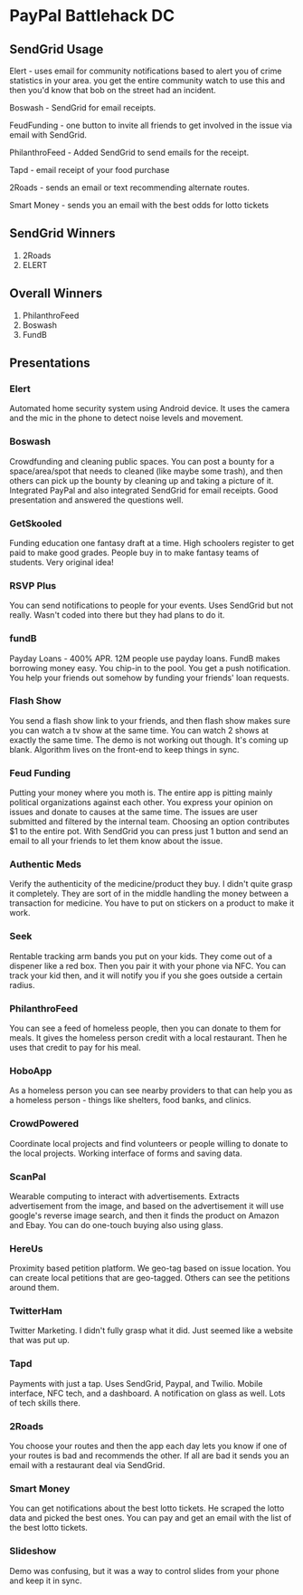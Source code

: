 # PayPal Battlehack DC

## SendGrid Usage

Elert - uses email for community notifications based to alert you of crime statistics in your area. you get the entire community watch to use this and then you'd know that bob on the street had an incident. 

Boswash - SendGrid for email receipts.

FeudFunding - one button to invite all friends to get involved in the issue via email with SendGrid.

PhilanthroFeed - Added SendGrid to send emails for the receipt.

Tapd - email receipt of your food purchase

2Roads - sends an email or text recommending alternate routes. 

Smart Money - sends you an email with the best odds for lotto tickets

## SendGrid Winners

1. 2Roads
2. ELERT

## Overall Winners

1. PhilanthroFeed
2. Boswash
3. FundB

## Presentations

### Elert

Automated home security system using Android device. It uses the camera and the mic in the phone to detect noise levels and movement.

### Boswash

Crowdfunding and cleaning public spaces. You can post a bounty for a space/area/spot that needs to cleaned (like maybe some trash), and then others can pick up the bounty by cleaning up and taking a picture of it. Integrated PayPal and also integrated SendGrid for email receipts. Good presentation and answered the questions well.

### GetSkooled

Funding education one fantasy draft at a time. High schoolers register to get paid to make good grades. People buy in to make fantasy teams of students. Very original idea! 

### RSVP Plus

You can send notifications to people for your events. Uses SendGrid but not really. Wasn't coded into there but they had plans to do it.

### fundB

Payday Loans - 400% APR. 12M people use payday loans. FundB makes borrowing money easy. You chip-in to the pool. You get a push notification. You help your friends out somehow by funding your friends' loan requests. 

### Flash Show

You send a flash show link to your friends, and then flash show makes sure you can watch a tv show at the same time. You can watch 2 shows at exactly the same time. The demo is not working out though. It's coming up blank. Algorithm lives on the front-end to keep things in sync.

### Feud Funding

Putting your money where you moth is. The entire app is pitting mainly political organizations against each other. You express your opinion on issues and donate to causes at the same time. The issues are user submitted and filtered by the internal team. Choosing an option contributes $1 to the entire pot. With SendGrid you can press just 1 button and send an email to all your friends to let them know about the issue.

### Authentic Meds

Verify the authenticity of the medicine/product they buy. I didn't quite grasp it completely. They are sort of in the middle handling the money between a transaction for medicine. You have to put on stickers on a product to make it work. 

### Seek

Rentable tracking arm bands you put on your kids. They come out of a dispener like a red box. Then you pair it with your phone via NFC. You can track your kid then, and it will notify you if you she goes outside a certain radius.

### PhilanthroFeed

You can see a feed of homeless people, then you can donate to them for meals. It gives the homeless person credit with a local restaurant. Then he uses that credit to pay for his meal.

### HoboApp

As a homeless person you can see nearby providers to that can help you as a homeless person - things like shelters, food banks, and clinics. 

### CrowdPowered

Coordinate local projects and find volunteers or people willing to donate to the local projects. Working interface of forms and saving data. 

### ScanPal

Wearable computing to interact with advertisements. Extracts advertisement from the image, and based on the advertisement it will use google's reverse image search, and then it finds the product on Amazon and Ebay. You can do one-touch buying also using glass.

### HereUs

Proximity based petition platform. We geo-tag based on issue location. You can create local petitions that are geo-tagged. Others can see the petitions around them. 

### TwitterHam

Twitter Marketing. I didn't fully grasp what it did. Just seemed like a website that was put up.

### Tapd

Payments with just a tap. Uses SendGrid, Paypal, and Twilio. Mobile interface, NFC tech, and a dashboard. A notification on glass as well. Lots of tech skills there. 

### 2Roads

You choose your routes and then the app each day lets you know if one of your routes is bad and recommends the other. If all are bad it sends you an email with a restaurant deal via SendGrid.

### Smart Money

You can get notifications about the best lotto tickets. He scraped the lotto data and picked the best ones. You can pay and get an email with the list of the best lotto tickets.

### Slideshow

Demo was confusing, but it was a way to control slides from your phone and keep it in sync.

